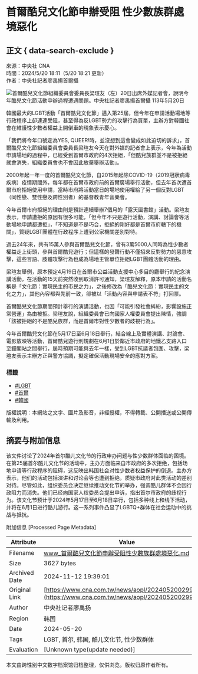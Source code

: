 # 首爾酷兒文化節申辦受阻 性少數族群處境惡化

## 正文 { data-search-exclude }


來源：中央社 CNA  
時間：2024/5/20 18:11（5/20 18:21 更新）  
作者：中央社記者廖禹揚首爾攝  

![首爾酷兒文化節組織委員會委員長梁瑄友（左）20日出席外媒記者會，說明今年酷兒文化節活動申辦過程遭遇問題。中央社記者廖禹揚首爾攝  113年5月20日](https://imgcdn.cna.com.tw/www/WebPhotos/800/20240520/1024x768_wmky_0_C20240520000263.jpg)

韓國最大的LGBT活動「首爾酷兒文化節」邁入第25屆，但今年在申請活動場地等行政程序上卻連連受阻，甚至得為反LGBT勢力的攻擊行為買單，主辦方對韓國社會在維護性少數者權益上開倒車的現象表示憂心。

「我們將今年口號定為YES, QUEER!時，並沒想到這會變成如此迫切的訴求」，首爾酷兒文化節組織委員會委員長梁瑄友今天在對外媒的記者會上表示，今年為活動申請場地的過程中，已經受到首爾市政府的4次拒絕，「但酷兒族群並不是被拒絕就會消失，組織委員會也不會因此放棄舉辦活動」。

2000年起一年一度的首爾酷兒文化節，自2015年起除COVID-19（2019冠狀病毒疾病）疫情期間外，每年都在首爾市政府前的首爾廣場舉行活動，但去年首次遭首爾市府拒絕使用申請，當時市府將活動當日的場地使用權給了另一個反對LGBT（同性戀、雙性戀及跨性別者）的基督教青年音樂會。

今年首爾市府拒絕的理由則是預計連續舉辦7個月的「露天圖書館」活動。梁瑄友表示，申請遭拒的原因有很多可能，「但今年不只是遊行活動，演講、討論會等活動場地申請都遭拒」，「不知道是不是巧合，拒絕的剛好都是首爾市府轄下的機關」，質疑LGBT團體在行政程序上遭到公家機關差別對待。

過去24年來，共有15萬人參與首爾酷兒文化節，曾有3萬5000人同時為性少數者權益走上街頭，參與首爾酷兒遊行；但這樣的發聲行動不僅招來反對勢力的惡意攻擊，這些言語、肢體攻擊行為也成為場地主管單位拒絕LGBT團體活動的理由。

梁瑄友舉例，原本預定4月19日在首爾市公益活動支援中心多目的廳舉行的紀念演講活動，在活動的15天前突然收到取消許可通知，梁瑄友解釋，原本申請的活動名稱是「文化節：實現民主的市民之力」，之後修改為「酷兒文化節：實現民主的文化之力」，其他內容都與先前一致，卻被以「活動內容與申請表不符」打回票。

首爾酷兒文化節期間預計舉行的演講活動，也因「可能引發社會糾紛，影響設施正常營運」為由被拒。梁瑄友說，組織委員會已向國家人權委員會提出陳情，強調「該被拒絕的不是酷兒族群，而是首爾市對性少數者的歧視行為」。

今年首爾酷兒文化節在5月17日至6月18日舉行，結合線上及實體演講、討論會、電影放映等活動，首爾酷兒遊行則規劃在6月1日於鄰近市政府的地鐵乙支路入口至鐘閣站之間舉行，屆時預期可能與去年一樣，受到LGBT抗議者包圍、攻擊，梁瑄友表示主辦方正與警方協調，擬定確保活動現場安全的應對方案。

### 標籤
- [#LGBT](https://www.cna.com.tw/tag/781/)
- [#首爾](https://www.cna.com.tw/tag/11615/)
- [#韓國](https://www.cna.com.tw/tag/36017/)

版權說明：本網站之文字、圖片及影音，非經授權，不得轉載、公開播送或公開傳輸及利用。

## 摘要与附加信息

<!-- tcd_abstract -->
该文件讨论了2024年首尔酷儿文化节的行政申办问题与性少数群体面临的困境。在第25届首尔酷儿文化节的活动中，主办方面临来自市政府的多次拒绝，包括场地申请等行政程序的阻碍，这反映出韩国社会对性少数者权益保护的倒退。主办方表示，他们的活动包括演讲和讨论会等也遭到拒绝，质疑市政府对此类活动的差别对待。尽管如此，组织委员会决定继续推动文化节的举办，强调酷儿群体不会因行政阻力而消失。他们已经向国家人权委员会提出申诉，指出首尔市政府的歧视行为。该文化节预计于2024年5月17日至6月18日举行，包括多种线上和线下活动，并将在6月1日进行酷儿游行。这一系列事件凸显了LGBTQ+群体在社会运动中的挑战与抵抗。
<!-- tcd_abstract_end -->

附加信息 [Processed Page Metadata]

| Attribute       | Value                                  |
|-----------------|----------------------------------------|
| Filename        | www_首爾酷兒文化節申辦受阻性少數族群處境惡化.md                             |
| Size            | 3627 bytes                           |
| Archived Date   | 2024-11-12 19:39:01                             |
| Original Link   | [https://www.cna.com.tw/news/aopl/202405200299.aspx](https://www.cna.com.tw/news/aopl/202405200299.aspx)                       |
| Author          | 中央社记者廖禹扬                               |
| Region          | 韩国                               |
| Date            | 2024-05-20                                 |
| Tags            | LGBT, 首尔, 韩国, 酷儿文化节, 性少数群体                                 |
| Evaluation            | [Unknown type(update needed)]                                 |
<!-- tcd_table_end -->

本文由跨性别中文数字档案馆归档整理，仅供浏览。版权归原作者所有。
